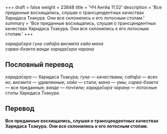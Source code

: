 +++
draft = false
weight = 23848
title = 'ЧЧ Антйа 11.52'
description = 'Все преданные восхищались, слушая о трансцендентных качествах Харидаса Тхакура. Они все склонились к его лотосным стопам.'
summary = 'Все преданные восхищались, слушая о трансцендентных качествах Харидаса Тхакура. Они все склонились к его лотосным стопам.'
+++

_харида̄сера гун̣е саба̄ра висмита хайа мана  
сарва-бхакта ванде харида̄сера чаран̣а_

## Пословный перевод

_харида̄сера_ — Харидаса Тхакура; _гун̣е_ — качествами; _саба̄ра_ — всех их; _висмита_ — удивленные; _хайа_ — стали; _мана_ — умы; _сарва_\-_бхакта_ — все преданные; _ванде_ — почтили; _харида̄сера_ _чаран̣а_ — лотосные стопы Харидаса Тхакура.

## Перевод

**Все преданные восхищались, слушая о трансцендентных качествах Харидаса Тхакура. Они все склонились к его лотосным стопам.**
